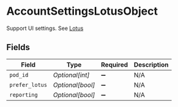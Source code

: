 # AccountSettingsLotusObject

Support UI settings. See [Lotus](#lotus)


## Fields

| Field              | Type               | Required           | Description        |
| ------------------ | ------------------ | ------------------ | ------------------ |
| `pod_id`           | *Optional[int]*    | :heavy_minus_sign: | N/A                |
| `prefer_lotus`     | *Optional[bool]*   | :heavy_minus_sign: | N/A                |
| `reporting`        | *Optional[bool]*   | :heavy_minus_sign: | N/A                |